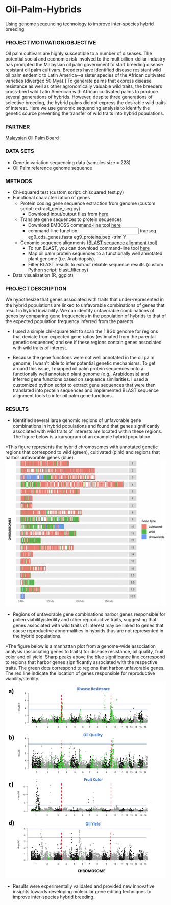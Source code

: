 # Oil-Palm-Hybrids
Using genome seqeuncing technology to improve inter-species hybrid breeding

### PROJECT MOTIVATION/OBJECTIVE
Oil palm cultivars are highly susceptible to a number of diseases. The potential social and economic risk involved to the multibillion-dollar industry has prompted the Malaysian oil palm government to start breeding disease resistant oil palm cultivars. Breeders have identified disease resistant wild oil palm endemic to Latin America--a sister species of the African cultivated varieties (diverged 50 Mya).] To generate palms that express disease resistance as well as other agronomically valuable wild traits, the breeders cross-bred wild Latin American with African cultivated palms to produce several generations of hybrids. However, despite three generations of selective breeding, the hybrid palms did not express the desirable wild traits of interest. Here we use genomic sequencing analysis to identify the genetic source preventing the transfer of wild traits into hybrid populations.

### PARTNER
[Malaysian Oil Palm Board](http://www.mpob.gov.my/)

### DATA SETS
* Genetic variation sequencing data (samples size = 228)
* Oil Palm reference genome sequence

### METHODS
* Chi-squared test (custom script: chisquared_test.py)
* Functional characterization of genes
  * Protein coding gene sequence extraction from genome (custom script: extract_gene_seq.py)
    - Download input/output files from [here](https://www.dropbox.com/sh/hmzssojdk0m4qi7/AACzlYJK3cD1m6K8IeOSzsJ2a?dl=0)
  * Translate gene sequences to protein sequences
    - Download EMBOSS command-line tool [here](http://emboss.sourceforge.net/download/)
    - command-line function: <input> transeq eg9_cds_genes.fasta eg9_proteins.pep -trim Y
  * Genomic sequence alignments ([BLAST sequence alignment tool](https://blast.ncbi.nlm.nih.gov/Blast.cgi))
    - To run BLAST, you can download command-line tool [here](https://blast.ncbi.nlm.nih.gov/Blast.cgi?CMD=Web&PAGE_TYPE=BlastDocs&DOC_TYPE=Download)
    - Map oil palm protein sequences to a functionally well annotated plant genome (i.e. Arabidopsis).
    - Filter BLAST results to extract reliable sequence results (custom Python script: blast_filter.py)
* Data visualization (R, ggplot)

### PROJECT DESCRIPTION
We hypothesize that genes associated with traits that under-represented in the hybrid populations are linked to unfavorable combinations of genes that result in hybrid inviability. We can identify unfavorable combinations of genes by comparing gene frequencies in the population of hybrids to that of the expected population frequency inferred from the parents. 

* I used a simple chi-square test to scan the 1.8Gb genome for regions that deviate from expected gene ratios (estimated from the parental genetic sequences) and see if these regions contain genes associated with wild traits of interest. 

* Because the gene functions were not well annotated in the oil palm genome, I wasn't able to infer potential genetic mechanisms. To get around this issue, I mapped oil palm protein sequences onto a functionally well annotated plant genome (e.g., Arabidopsis) and inferred gene functions based on sequence similarities. I used a customized python script to extract gene sequences that were then translated into protein sequences and implemented BLAST sequence alignment tools to infer oil palm gene functions. 

### RESULTS
* Identified several large genomic regions of unfavorable gene combinations in hybrid populations and found that genes significantly associated with wild traits of interests are located within these regions. The figure below is a karyogram of an example hybrid population. 

*This figure represents the hybrid chromosomes with annotated genetic regions that correspond to wild (green), cultivated (pink) and regions that harbor unfavorable genes (blue). 
![](Figures_Scripts/Karyotype.png)

* Regions of unfavorable gene combinations harbor genes responsible for pollen viability/sterility and other reproductive traits, suggesting that genes associated with wild traits of interest may be linked to genes that cause reproductive abnormalities in hybrids thus are not represented in the hybrid populations. 

*The figure below is a manhattan plot from a genome-wide association analysis (associating genes to traits) for disease resistance, oil quality, fruit color and oil yield. Sharp peaks above the blue significance line correspond to regions that harbor genes significantly associated with the respective traits. The green dots correspond to regions that harbor unfavorable genes. The red line indicate the location of genes responsible for reproductive viability/sterility.
![](Figures_Scripts/ManhattanPlots.png)

* Results were experimentally validated and provided new innovative insights towards developing molecular gene editing techniques to improve inter-species hybrid breeding. 



